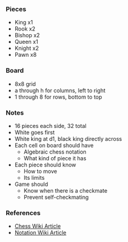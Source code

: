 ### Pieces
- King x1
- Rook x2
- Bishop x2
- Queen x1
- Knight x2
- Pawn x8

### Board
- 8x8 grid
- a through h for columns, left to right
- 1 through 8 for rows, bottom to top

### Notes
- 16 pieces each side, 32 total
- White goes first
- White king at d1, black king directly across
- Each cell on board should have
	- Algebraic chess notation
	- What kind of piece it has
- Each piece should know
	- How to move
	- Its limits
- Game should
	- Know when there is a checkmate
	- Prevent self-checkmating

### References
- [Chess Wiki Article](https://en.wikipedia.org/wiki/Chess)
- [Notation Wiki Article](https://en.wikipedia.org/wiki/Algebraic_notation_(chess))

